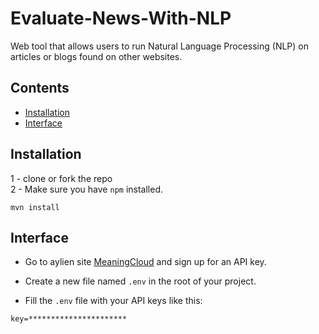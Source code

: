 # Evaluate-News-With-NLP
Web tool that allows users to run Natural Language Processing (NLP) on articles or blogs found on other websites.

## Contents

- [Installation](#installation)
- [Interface](#interface)



## Installation
1 - clone or fork the repo <br />
2 - Make sure you have `npm` installed.
```
mvn install
```
## Interface
- Go to aylien site [MeaningCloud](https://learn.meaningcloud.com) and sign up for an API key. 

- Create a new  file named `.env` in the root of your project.

- Fill the `.env` file with your API keys like this:

```
key=**********************
```
